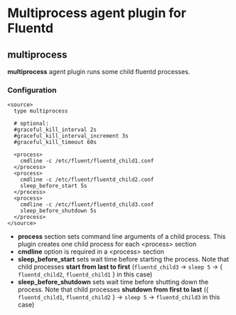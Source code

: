 # Multiprocess agent plugin for Fluentd

## multiprocess

**multiprocess** agent plugin runs some child fluentd processes.


### Configuration

    <source>
      type multiprocess

      # optional:
      #graceful_kill_interval 2s
      #graceful_kill_interval_increment 3s
      #graceful_kill_timeout 60s

      <process>
        cmdline -c /etc/fluent/fluentd_child1.conf
      </process>
      <process>
        cmdline -c /etc/fluent/fluentd_child2.conf
        sleep_before_start 5s
      </process>
      <process>
        cmdline -c /etc/fluent/fluentd_child3.conf
        sleep_before_shutdown 5s
      </process>
    </source>

- **process** section sets command line arguments of a child process. This plugin creates one child process for each \<process\> section
- **cmdline** option is required in a \<process\> section
- **sleep\_before\_start** sets wait time before starting the process. Note that child processes **start from last to first** (`fluentd_child3` -\> `sleep 5` -\> { `fluentd_child2`, `fluentd_child1` } in this case)
- **sleep\_before\_shutdown** sets wait time before shutting down the process. Note that child processes **shutdown from first to last** ({ `fluentd_child1`, `fluentd_child2` } -\> `sleep 5` -> `fluentd_child3` in this case)

